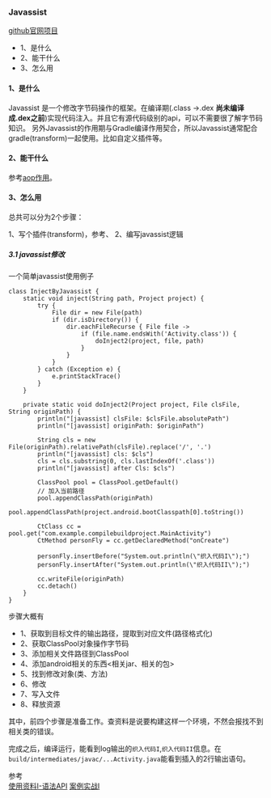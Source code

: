 ### Javassist

[github官网项目](https://github.com/jboss-javassist/javassist)


* 1、是什么
* 2、能干什么
* 3、怎么用

#### 1、是什么

Javassist 是一个修改字节码操作的框架。在编译期(.class ->.dex **尚未编译成.dex之前**)实现代码注入。并且它有源代码级别的api，可以不需要很了解字节码知识。
另外Javassist的作用期与Gradle编译作用契合，所以Javassist通常配合gradle(transform)一起使用。比如自定义插件等。


#### 2、能干什么

参考[aop作用](构建技术之AOP.md)。


#### 3、怎么用
总共可以分为2个步骤：

1、写个插件(transform)，参考[](Gradle.md)、[](Transform.md)
2、编写javassist逻辑

##### 3.1 javassist修改

一个简单javassist使用例子
```text
class InjectByJavassist {
    static void inject(String path, Project project) {
        try {
            File dir = new File(path)
            if (dir.isDirectory()) {
                dir.eachFileRecurse { File file ->
                    if (file.name.endsWith('Activity.class')) {
                        doInject2(project, file, path)
                    }
                }
            }
        } catch (Exception e) {
            e.printStackTrace()
        }
    }

    private static void doInject2(Project project, File clsFile, String originPath) {
        println("[javassist] clsFile: $clsFile.absolutePath")
        println("[javassist] originPath: $originPath")

        String cls = new File(originPath).relativePath(clsFile).replace('/', '.')
        println("[javassist] cls: $cls")
        cls = cls.substring(0, cls.lastIndexOf('.class'))
        println("[javassist] after Cls: $cls")

        ClassPool pool = ClassPool.getDefault()
        // 加入当前路径
        pool.appendClassPath(originPath)
        pool.appendClassPath(project.android.bootClasspath[0].toString())

        CtClass cc = pool.get("com.example.compilebuildproject.MainActivity")
        CtMethod personFly = cc.getDeclaredMethod("onCreate")

        personFly.insertBefore("System.out.println(\"织入代码I\");")
        personFly.insertAfter("System.out.println(\"织入代码II\");")

        cc.writeFile(originPath)
        cc.detach()
    }
}    
```
步骤大概有

* 1、获取到目标文件的输出路径，提取到对应文件(路径格式化)
* 2、获取ClassPool对象操作字节码
* 3、添加相关文件路径到ClassPool
* 4、添加android相关的东西<相关jar、相关的包>
* 5、找到修改对象(类、方法)
* 6、修改
* 7、写入文件
* 8、释放资源

其中，前四个步骤是准备工作。查资料是说要构建这样一个环境，不然会报找不到相关类的错误。

完成之后，编译运行，能看到log输出的`织入代码I`,`织入代码II`信息。在`build/intermediates/javac/...Activity.java`能看到插入的2行输出语句。


参考   
[使用资料I-语法API](https://www.jianshu.com/p/43424242846b)
[案例实战I](https://www.jianshu.com/p/33d8a3165b07)
